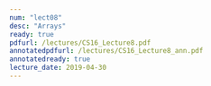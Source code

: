 ```yaml
---
num: "lect08"
desc: "Arrays"
ready: true
pdfurl: /lectures/CS16_Lecture8.pdf
annotatedpdfurl: /lectures/CS16_Lecture8_ann.pdf
annotatedready: true
lecture_date: 2019-04-30
---
```


<!--
# Code from lecture
<https://github.com/ucsb-cs16-f18-nichols/code-from-class/tree/master/10-23>

## Under the hood of program compilation and execution
* From high-level programs to machine code
    * What are .h, .o and .cpp file?
    * What is an execuatble 
    * Steps in compilation
    * Creating object files and linking programs with g++
* Separate compilation with Makefiles [read about Makefile](https://foo.cs.ucsb.edu/16wiki/index.php/C%2B%2B:_Separate_Compilation_and_Makefiles)
* Compile-time errors
* Linker errors
* Header guards


# Topics

## Memory

## C++ arrays
* C/C++ arrays are like lists in Python and Arrays in Java. We will discuss the differences between these.
* Declaring and initializing arrays in C++
* Tracing code involving arrays
* Array pitfalls: out of bound array access

-->